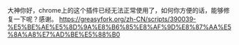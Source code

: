 大神你好，chrome上的这个插件已经无法正常使用了，如何你方便的话，能够修复一下呢？感谢。
https://greasyfork.org/zh-CN/scripts/390039-%E5%BE%AE%E5%8D%9A%E8%B6%85%E8%AF%9D%E8%87%AA%E5%8A%A8%E7%AD%BE%E5%88%B0
